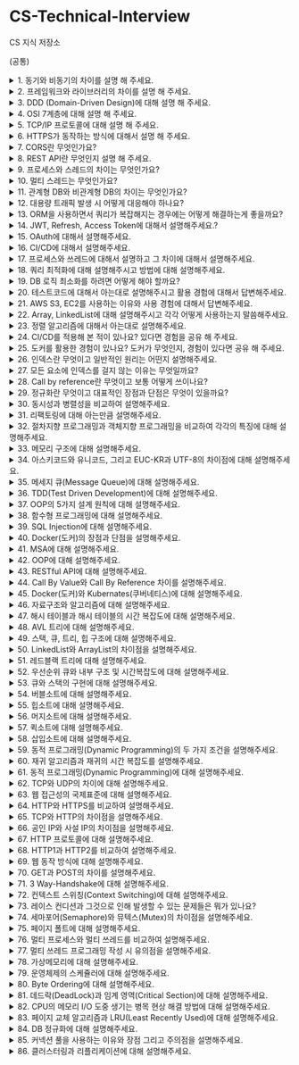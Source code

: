 # CS-Technical-Interview
CS 지식 저장소


(공통)

  <details>
    <summary>1. 동기와 비동기의 차이를 설명 해 주세요.</summary> 
    <br>
    <p>동기는 하나의 작업이 끝날 때까지 다른 작업을 시작하지 않고, 먼저 시작한 작업이 끝나면 새로운 작업을 시작하는 방식입니다. 작업이 직렬로 배치되어 실행되고, 작업 실행의 순서가 정해져 있는 것이 동기 방식입니다.</p>
    <p>비동기는 먼저 시작된 작업의 완료 여부와는 상관없이 새로운 작업을 시작하는 방식입니다. 작업이 병렬로 배치되어 실행되고, 작업의 순서가 확실하지 않아서 나중에 시작된 작업이 먼저 끝나는 경우도 발생합니다. 이와 같은 방식이 비동기 방식입니다.</p>
  </details>

  <details>
    <summary>2. 프레임워크와 라이브러리의 차이를 설명 해 주세요.</summary>
    <br>
    <p>프레임워크와 라이브러리의 주요 차이점은 제어의 흐름에 있습니다.</p>
    <p>프레임워크는 전체적인 프로그램의 흐름을 제어하는 구조나 틀입니다. 프레임워크가 정한 규칙과 구조 안에서 개발자는 필요한 부분을 채워 넣습니다. 예를 들어, 식당에서 메뉴를 선택할 수 있지만, 그 과정은 식당이 정한 흐름에 따릅니다.</p>
    <p>라이브러리는 일련의 함수나 메서드 모음이며, 개발자가 필요할 때 가져와서 사용합니다. 다시 말해, 개발자가 직접 제어합니다. 예를 들어, 책을 읽을 때 원하는 책을 직접 골라서 읽는 것과 같습니다.</p>
    <p>따라서, 라이브러리는 개발자가 선택하여 사용하는 도구이고, 프레임워크는 전체적인 틀과 규칙에 따라 개발을 진행하는 환경입니다.</p>
  </details>

  <details>
    <summary>3. DDD (Domain-Driven Design)에 대해 설명 해 주세요.</summary>
    <br>
    <p></p>
  </details>

  <details>
    <summary>4. OSI 7계층에 대해 설명 해 주세요.</summary>
    <br>
    <p></p>
  </details>

  <details>
    <summary>5. TCP/IP 프로토콜에 대해 설명 해 주세요.</summary>
    <br>
    <p></p>
  </details>

  <details>
    <summary>6. HTTPS가 동작하는 방식에 대해서 설명 해 주세요.</summary>
    <br>
    <p></p>
  </details>

  <details>
    <summary>7. CORS란 무엇인가요?</summary>
    <br>
    <p></p>
  </details>

  <details>
    <summary>8. REST API란 무엇인지 설명 해 주세요.</summary>
    <br>
    <p></p>
  </details>

  <details>
    <summary>9. 프로세스와 스레드의 차이는 무엇인가요?</summary>
    <br>
    <p></p>
  </details>

  <details>
    <summary>10. 멀티 스레드는 무엇인가요?</summary>
    <br>
    <p></p>
  </details>

  <details>
    <summary>11. 관계형 DB와 비관계형 DB의 차이는 무엇인가요?</summary>
    <br>
    <p></p>
  </details>

  <details>
    <summary>12. 대용량 트래픽 발생 시 어떻게 대응해야 하나요?</summary>
    <br>
    <p></p>
  </details>

  <details>
    <summary>13. ORM을 사용하면서 쿼리가 복잡해지는 경우에는 어떻게 해결하는게 좋을까요?</summary>
    <br>
    <p></p>
  </details>

  <details>
    <summary>14. JWT, Refresh, Access Token에 대해서 설명해주세요.?</summary>
    <br>
    <p></p>
  </details>

  <details>
    <summary>15. OAuth에 대해서 설명해주세요.</summary>
    <br>
    <p></p>
  </details>

  <details>
    <summary>16. CI/CD에 대해서 설명해주세요.</summary>
    <br>
    <p></p>
  </details>

  <details>
    <summary>17. 프로세스와 쓰레드에 대해서 설명하고 그 차이에 대해서 설명해주세요.</summary>
    <br>
    <p></p>
  </details>

  <details>
    <summary>18. 쿼리 최적화에 대해 설명해주시고 방법에 대해 설명해주세요.</summary>
    <br>
    <p></p>
  </details>

  <details>
    <summary>19. DB 로직 최소화를 하려면 어떻게 해야 할까요?</summary>
    <br>
    <p></p>
  </details>

  <details>
    <summary>20. 테스트코드에 대해서 아는대로 설명해주시고 활용 경험에 대해서 답변해주세요.</summary>
    <br>
    <p></p>
  </details>

  <details>
    <summary>21. AWS S3, EC2를 사용하는 이유와 사용 경험에 대해서 답변해주세요.</summary>
    <br>
    <p></p>
  </details>

  <details>
    <summary>22. Array, LinkedList에 대해 설명해주시고 각각 어떻게 사용하는지 말씀해주세요.</summary>
    <br>
    <p></p>
  </details>

  <details>
    <summary>23. 정렬 알고리즘에 대해서 아는대로 설명해주세요.</summary>
    <br>
    <p></p>
  </details>

  <details>
    <summary>24. CI/CD를 적용해 본 적이 있나요? 있다면 경험을 공유 해 주세요.</summary>
    <br>
    <p></p>
  </details>

  <details>
    <summary>25. 도커를 활용한 경험이 있나요? 도커가 무엇인지, 경험이 있다면 공유 해 주세요.</summary>
    <br>
    <p></p>
  </details>

  <details>
    <summary>26. 인덱스란 무엇이고 일반적인 원리는 어떤지 설명해주세요.</summary>
    <br>
    <p></p>
  </details>

  <details>
    <summary>27. 모든 요소에 인덱스를 걸지 않는 이유는 무엇일까요?</summary>
    <br>
    <p></p>
  </details>

  <details>
    <summary>28. Call by reference란 무엇이고 보통 어떻게 쓰이나요?</summary>
    <br>
    <p></p>
  </details>

  <details>
    <summary>29. 정규화란 무엇이고 대표적인 장점과 단점은 무엇이 있을까요?</summary>
    <br>
    <p></p>
  </details>

  <details>
    <summary>30. 동시성과 병렬성을 비교하여 설명해주세요.</summary>
    <br>
    <p></p>
  </details>

  <details>
    <summary>31. 리팩토링에 대해 아는만큼 설명해주세요.</summary>
    <br>
    <p></p>
  </details>

  <details>
    <summary>32. 절차지향 프로그래밍과 객체지향 프로그래밍을 비교하여 각각의 특징에 대해 설명해주세요.</summary>
    <br>
    <p></p>
  </details>

  <details>
    <summary>33. 메모리 구조에 대해 설명해주세요.</summary>
    <br>
    <p></p>
  </details>

  <details>
    <summary>34. 아스키코드와 유니코드, 그리고 EUC-KR과 UTF-8의 차이점에 대해 설명해주세요.</summary>
    <br>
    <p></p>
  </details>

  <details>
    <summary>35. 메세지 큐(Message Queue)에 대해 설명해주세요.</summary>
    <br>
    <p></p>
  </details>

  <details>
    <summary>36. TDD(Test Driven Development)에 대해 설명해주세요.</summary>
    <br>
    <p></p>
  </details>

  <details>
    <summary>37. OOP의 5가지 설계 원칙에 대해 설명해주세요.</summary>
    <br>
    <p></p>
  </details>

  <details>
    <summary>38. 함수형 프로그래밍에 대해 설명해주세요.</summary>
    <br>
    <p></p>
  </details>

  <details>
    <summary>39. SQL Injection에 대해 설명해주세요.</summary>
    <br>
    <p></p>
  </details>

  <details>
    <summary>40. Docker(도커)의 장점과 단점을 설명해주세요.</summary>
    <br>
    <p></p>
  </details>

  <details>
    <summary>41. MSA에 대해 설명해주세요.</summary>
    <br>
    <p></p>
  </details>

  <details>
    <summary>42. OOP에 대해 설명해주세요.</summary>
    <br>
    <p></p>
  </details>

  <details>
    <summary>43. RESTful API에 대해 설명해주세요.</summary>
    <br>
    <p></p>
  </details>

  <details>
    <summary>44. Call By Value와 Call By Reference 차이를 설명해주세요.</summary>
    <br>
    <p></p>
  </details>

  <details>
    <summary>45. Docker(도커)와 Kubernates(쿠버네티스)에 대해 설명해주세요.</summary>
    <br>
    <p></p>
  </details>

  <details>
    <summary>46. 자료구조와 알고리즘에 대해 설명해주세요.</summary>
    <br>
    <p></p>
  </details>

  <details>
    <summary>47. 해시 테이블과 해시 테이블의 시간 복잡도에 대해 설명해주세요.</summary>
    <br>
    <p></p>
  </details>

  <details>
    <summary>48. AVL 트리에 대해 설명해주세요.</summary>
    <br>
    <p></p>
  </details>

  <details>
    <summary>49. 스택, 큐, 트리, 힙 구조에 대해 설명해주세요.</summary>
    <br>
    <p></p>
  </details>

  <details>
    <summary>50. LinkedList와 ArrayList의 차이점을 설명해주세요.</summary>
    <br>
    <p></p>
  </details>

  <details>
    <summary>51. 레드블랙 트리에 대해 설명해주세요.</summary>
    <br>
    <p></p>
  </details>

  <details>
    <summary>52. 우선순위 큐와 내부 구조 및 시간복잡도에 대해 설명해주세요.</summary>
    <br>
    <p></p>
  </details>

  <details>
    <summary>53. 큐와 스택의 구현에 대해 설명해주세요.</summary>
    <br>
    <p></p>
  </details>

  <details>
    <summary>54. 버블소트에 대해 설명해주세요.</summary>
    <br>
    <p></p>
  </details>

  <details>
    <summary>55. 힙소트에 대해 설명해주세요.</summary>
    <br>
    <p></p>
  </details>

  <details>
    <summary>56. 머지소트에 대해 설명해주세요.</summary>
    <br>
    <p></p>
  </details>

  <details>
    <summary>57. 퀵소트에 대해 설명해주세요.</summary>
    <br>
    <p></p>
  </details>

  <details>
    <summary>58. 삽입소트에 대해 설명해주세요.</summary>
    <br>
    <p></p>
  </details>

  <details>
    <summary>59. 동적 프로그래밍(Dynamic Programming)의 두 가지 조건을 설명해주세요.</summary>
    <br>
    <p></p>
  </details>

  <details>
    <summary>60. 재귀 알고리즘과 재귀의 시간 복잡도를 설명해주세요.</summary>
    <br>
    <p></p>
  </details>

  <details>
    <summary>61. 동적 프로그래밍(Dynamic Programming)에 대해 설명해주세요.</summary>
    <br>
    <p></p>
  </details>

  <details>
    <summary>62. TCP와 UDP의 차이에 대해 설명해주세요.</summary>
    <br>
    <p></p>
  </details>

  <details>
    <summary>63. 웹 접근성의 국제표준에 대해 설명해주세요.</summary>
    <br>
    <p></p>
  </details>

  <details>
    <summary>64. HTTP와 HTTPS를 비교하여 설명해주세요.</summary>
    <br>
    <p></p>
  </details>

  <details>
    <summary>65. TCP와 HTTP의 차이점을 설명해주세요.</summary>
    <br>
    <p></p>
  </details>

  <details>
    <summary>66. 공인 IP와 사설 IP의 차이점을 설명해주세요.</summary>
    <br>
    <p></p>
  </details>

  <details>
    <summary>67. HTTP 프로토콜에 대해 설명해주세요.</summary>
    <br>
    <p></p>
  </details>

  <details>
    <summary>68. HTTP1과 HTTP2를 비교하여 설명해주세요.</summary>
    <br>
    <p></p>
  </details>

  <details>
    <summary>69. 웹 동작 방식에 대해 설명해주세요.</summary>
    <br>
    <p></p>
  </details>

  <details>
    <summary>70. GET과 POST의 차이를 설명해주세요.</summary>
    <br>
    <p></p>
  </details>

  <details>
    <summary>71. 3 Way-Handshake에 대해 설명해주세요.</summary>
    <br>
    <p></p>
  </details>

  <details>
    <summary>72. 컨텍스트 스위칭(Context Switching)에 대해 설명해주세요.</summary>
    <br>
    <p></p>
  </details>

  <details>
    <summary>73. 레이스 컨디션과 그것으로 인해 발생할 수 있는 문제들은 뭐가 있나요?</summary>
    <br>
    <p></p>
  </details>

  <details>
    <summary>74. 세마포어(Semaphore)와 뮤텍스(Mutex)의 차이점을 설명해주세요.</summary>
    <br>
    <p></p>
  </details>

  <details>
    <summary>75. 페이지 폴트에 대해 설명해주세요.</summary>
    <br>
    <p></p>
  </details>

  <details>
    <summary>76. 멀티 프로세스와 멀티 쓰레드를 비교하여 설명해주세요.</summary>
    <br>
    <p></p>
  </details>

  <details>
    <summary>77. 멀티 쓰레드 프로그래밍 작성 시 유의점을 설명해주세요.</summary>
    <br>
    <p></p>
  </details>

  <details>
    <summary>78. 가상메모리에 대해 설명해주세요.</summary>
    <br>
    <p></p>
  </details>

  <details>
    <summary>79. 운영체제의 스케쥴러에 대해 설명해주세요.</summary>
    <br>
    <p></p>
  </details>

  <details>
    <summary>80. Byte Ordering에 대해 설명해주세요.</summary>
    <br>
    <p></p>
  </details>

  <details>
    <summary>81. 데드락(DeadLock)과 임계 영역(Critical Section)에 대해 설명해주세요.</summary>
    <br>
    <p></p>
  </details>

  <details>
    <summary>82. CPU의 메모리 I/O 도중 생기는 병목 현상 해결 방법에 대해 설명해주세요.</summary>
    <br>
    <p></p>
  </details>

  <details>
    <summary>83. 페이지 교체 알고리즘과 LRU(Least Recently Used)에 대해 설명해주세요.</summary>
    <br>
    <p></p>
  </details>

  <details>
    <summary>84. DB 정규화에 대해 설명해주세요.</summary>
    <br>
    <p></p>
  </details>

  <details>
    <summary>85. 커넥션 풀을 사용하는 이유와 장점 그리고 주의점을 설명해주세요.</summary>
    <br>
    <p></p>
  </details>

  <details>
    <summary>86. 클러스터링과 리플리케이션에 대해 설명해주세요.</summary>
    <br>
    <p></p>
  </details>
